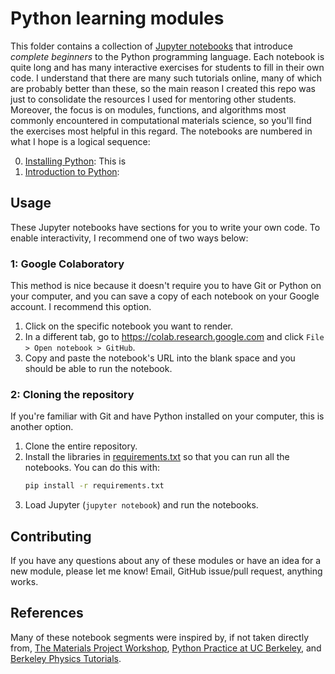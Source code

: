 # Python learning modules
This folder contains a collection of [Jupyter notebooks](https://jupyter.org) that introduce *complete beginners* to the Python programming language.
Each notebook is quite long and has many interactive exercises for students to fill in their own code.
I understand that there are many such tutorials online, many of which are probably better than these, so the main reason I created this repo was just to consolidate the resources I used for mentoring other students.
Moreover, the focus is on modules, functions, and algorithms most commonly encountered in computational materials science, so you'll find the exercises most helpful in this regard.
The notebooks are numbered in what I hope is a logical sequence:

00. [Installing Python](00_Installing_Python.md): This is 
01. [Introduction to Python](01_Introduction_to_Python.ipynb):


## Usage
These Jupyter notebooks have sections for you to write your own code. 
To enable interactivity, I recommend one of two ways below:

### 1: Google Colaboratory
This method is nice because it doesn't require you to have Git or Python on your computer, and you can save a copy of each notebook on your Google account. 
I recommend this option.

1. Click on the specific notebook you want to render.   
1. In a different tab, go to https://colab.research.google.com and click `File > Open notebook > GitHub`.   
1. Copy and paste the notebook's URL into the blank space and you should be able to run the notebook.

### 2: Cloning the repository
If you're familiar with Git and have Python installed on your computer, this is another option.   

1. Clone the entire repository.   
1. Install the libraries in [requirements.txt](../requirements.txt) so that you can run all the notebooks. You can do this with:
    ```bash
    pip install -r requirements.txt 
    ```   
1. Load Jupyter (`jupyter notebook`) and run the notebooks.   


## Contributing
If you have any questions about any of these modules or have an idea for a new module, please let me know! 
Email, GitHub issue/pull request, anything works.


## References
Many of these notebook segments were inspired by, if not taken directly from, [The Materials Project Workshop](https://github.com/materialsproject/workshop/), [Python Practice at UC Berkeley](http://python.berkeley.edu/), and [Berkeley Physics Tutorials](https://github.com/berkeley-physics).
